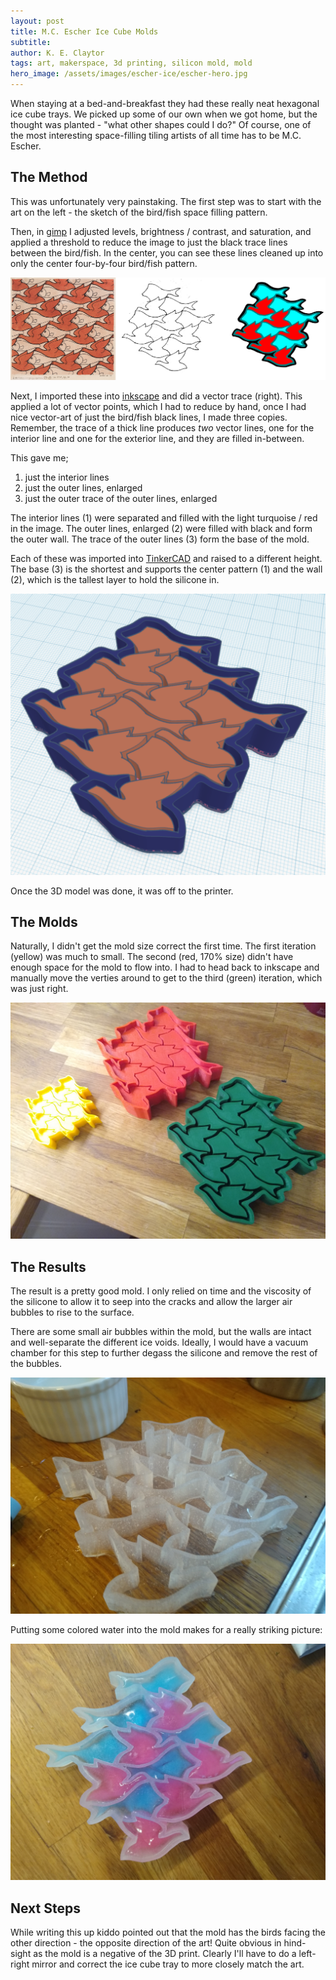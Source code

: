 ```yaml
---
layout: post
title: M.C. Escher Ice Cube Molds
subtitle:
author: K. E. Claytor
tags: art, makerspace, 3d printing, silicon mold, mold
hero_image: /assets/images/escher-ice/escher-hero.jpg
---
```


When staying at a bed-and-breakfast they had these really neat hexagonal ice cube trays.
We picked up some of our own when we got home, but the thought was planted - "what other shapes could I do?"
Of course, one of the most interesting space-filling tiling artists of all time has to be M.C. Escher.

## The Method
This was unfortunately very painstaking.
The first step was to start with the art on the left - the sketch of the bird/fish space filling pattern.

Then, in [gimp](https://www.gimp.org/) I adjusted levels, brightness / contrast, and saturation, and applied a threshold to reduce the image to just the black trace lines between the bird/fish.
In the center, you can see these lines cleaned up into only the center four-by-four bird/fish pattern.

![Left: The image I was working from. Center: The line threshold in GIMP. Right: The three traced vector lines in Inkscape.](/assets/images/escher-ice/process.jpg)

Next, I imported these into [inkscape](https://inkscape.org/) and did a vector trace (right).
This applied a lot of vector points, which I had to reduce by hand, once I had nice vector-art of just the bird/fish black lines, I made three copies. Remember, the trace of a thick line produces *two* vector lines, one for the interior line and one for the exterior line, and they are filled in-between.

This gave me;
1. just the interior lines
2. just the outer lines, enlarged
3. just the outer trace of the outer lines, enlarged

The interior lines (1) were separated and filled with the light turquoise / red in the image.
The outer lines, enlarged (2) were filled with black and form the outer wall.
The trace of the outer lines (3) form the base of the mold.

Each of these was imported into [TinkerCAD](tinkercad.com/) and raised to a different height.
The base (3) is the shortest and supports the center pattern (1) and the wall (2), which is the tallest layer to hold the silicone in.

![TinkerCAD model of the vector art.](/assets/images/escher-ice/tinker-cad.png)

Once the 3D model was done, it was off to the printer.

## The Molds
Naturally, I didn't get the mold size correct the first time.
The first iteration (yellow) was much to small.
The second (red, 170% size) didn't have enough space for the mold to flow into.
I had to head back to inkscape and manually move the verties around to get to the third (green) iteration, which was just right.

![The three molds. From left to right, the first mold (yellow), second (red), and third (green)](/assets/images/escher-ice/3d-print-molds.jpg)

## The Results
The result is a pretty good mold.
I only relied on time and the viscosity of the silicone to allow it to seep into the cracks and allow the larger air bubbles to rise to the surface.

There are some small air bubbles within the mold, but the walls are intact and well-separate the different ice voids.
Ideally, I would have a vacuum chamber for this step to further degass the silicone and remove the rest of the bubbles.

![The resulting mold.](/assets/images/escher-ice/escher-mold.jpg)

Putting some colored water into the mold makes for a really striking picture:

![The mold filled with colored ice.](/assets/images/escher-ice/escher-ice.jpg)

## Next Steps
While writing this up kiddo pointed out that the mold has the birds facing the other direction - the opposite direction of the art!
Quite obvious in hind-sight as the mold is a negative of the 3D print.
Clearly I'll have to do a left-right mirror and correct the ice cube tray to more closely match the art.
